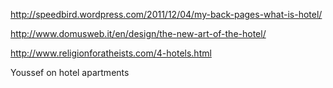 http://speedbird.wordpress.com/2011/12/04/my-back-pages-what-is-hotel/

http://www.domusweb.it/en/design/the-new-art-of-the-hotel/

http://www.religionforatheists.com/4-hotels.html

Youssef on hotel apartments